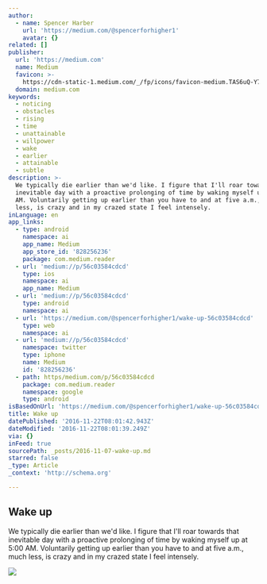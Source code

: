 ```yaml
---
author:
  - name: Spencer Harber
    url: 'https://medium.com/@spencerforhigher1'
    avatar: {}
related: []
publisher:
  url: 'https://medium.com'
  name: Medium
  favicon: >-
    https://cdn-static-1.medium.com/_/fp/icons/favicon-medium.TAS6uQ-Y7kcKgi0xjcYHXw.ico
  domain: medium.com
keywords:
  - noticing
  - obstacles
  - rising
  - time
  - unattainable
  - willpower
  - wake
  - earlier
  - attainable
  - subtle
description: >-
  We typically die earlier than we'd like. I figure that I'll roar towards that
  inevitable day with a proactive prolonging of time by waking myself up at 5:00
  AM. Voluntarily getting up earlier than you have to and at five a.m., much
  less, is crazy and in my crazed state I feel intensely.
inLanguage: en
app_links:
  - type: android
    namespace: ai
    app_name: Medium
    app_store_id: '828256236'
    package: com.medium.reader
  - url: 'medium://p/56c03584cdcd'
    type: ios
    namespace: ai
    app_name: Medium
  - url: 'medium://p/56c03584cdcd'
    type: android
    namespace: ai
  - url: 'https://medium.com/@spencerforhigher1/wake-up-56c03584cdcd'
    type: web
    namespace: ai
  - url: 'medium://p/56c03584cdcd'
    namespace: twitter
    type: iphone
    name: Medium
    id: '828256236'
  - path: https/medium.com/p/56c03584cdcd
    package: com.medium.reader
    namespace: google
    type: android
isBasedOnUrl: 'https://medium.com/@spencerforhigher1/wake-up-56c03584cdcd#.mypn9659y'
title: Wake up
datePublished: '2016-11-22T08:01:42.943Z'
dateModified: '2016-11-22T08:01:39.249Z'
via: {}
inFeed: true
sourcePath: _posts/2016-11-07-wake-up.md
starred: false
_type: Article
_context: 'http://schema.org'

---
```

<article style=""><h1>Wake up</h1><p>We typically die earlier than we'd like. I figure that I'll roar towards that inevitable day with a proactive prolonging of time by waking myself up at 5:00 AM. Voluntarily getting up earlier than you have to and at five a.m., much less, is crazy and in my crazed state I feel intensely.</p><img src="https://cdn-images-1.medium.com/max/1200/1*2zsBGjCmNtbcZ1UXFJHwiQ.jpeg" /></article>